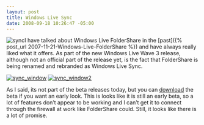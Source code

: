```yaml
---
layout: post
title: Windows Live Sync
date: 2008-09-18 10:26:47 -05:00
---
```


![sync](http://gwb.blob.core.windows.net/sdorman/WindowsLiveWriter/WindowsLiveSync_8F44/sync_3.png "sync")I have talked about Windows Live FolderShare in the [past]({% post_url 2007-11-21-Windows-Live-FolderShare %}) and have always really liked what it offers. As part of the new Windows Live Wave 3 release, although not an official part of the release yet, is the fact that FolderShare is being renamed and rebranded as Windows Live Sync.

[![sync_window](http://gwb.blob.core.windows.net/sdorman/WindowsLiveWriter/WindowsLiveSync_8F44/sync_window_thumb.png "sync_window")](http://gwb.blob.core.windows.net/sdorman/WindowsLiveWriter/WindowsLiveSync_8F44/sync_window_2.png) [![sync_window2](http://gwb.blob.core.windows.net/sdorman/WindowsLiveWriter/WindowsLiveSync_8F44/sync_window2_thumb.png "sync_window2")](http://gwb.blob.core.windows.net/sdorman/WindowsLiveWriter/WindowsLiveSync_8F44/sync_window2_2.png) 

As I said, its not part of the beta releases today, but you can [download](http://download.microsoft.com/download/7/6/E/76EE3260-D212-4D9B-B8D6-79C014B0593B/EN/WindowsLiveSync-ship-en.cab) the beta if you want an early look. This is looks like it is still an early beta, so a lot of features don’t appear to be working and I can’t get it to connect through the firewall at work like FolderShare could. Still, it looks like there is a lot of promise.
